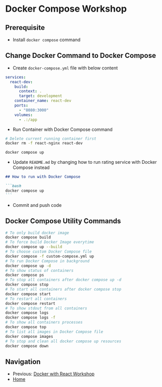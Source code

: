 # Docker Compose Workshop

## Prerequisite

* Install `docker compose` command

## Change Docker Command to Docker Compose

* Create `docker-compose.yml` file with below content

```yaml
services:
  react-dev:
    build:
      context: .
      target: development
    container_name: react-dev
    ports:
      - "8080:3000"
    volumes:
      - .:/app
```

* Run Container with Docker Compose command

```bash
# Delete current running container first
docker rm -f react-nginx react-dev

docker compose up
```

* Update `README.md` by changing how to run rating service with Docker Compose instead

````markdown
## How to run with Docker Compose

```bash
docker compose up
```
````

* Commit and push code

## Docker Compose Utility Commands

```bash
# To only build docker image
docker compose build
# To force build Docker Image everytime
docker compose up --build
# To choose custom Docker Compose file
docker compose -f custom-compose.yml up
# To run Docker Compose in background
docker compose up -d
# To show status of containers
docker compose ps
# To stop all containers after docker compose up -d
docker compose stop
# To start all containers after docker compose stop
docker compose start
# To restart all containers
docker compose restart
# To show stdout from all containers
docker compose logs
docker compose logs -f
# To show all containers processes
docker compose top
# To list all images in Docker Compose file
docker compose images
# To stop and clean all docker compose up resources
docker compose down
```

## Navigation

* Previous: [Docker with React Workshop](02-docker-react.md)
* [Home](../README.md)
